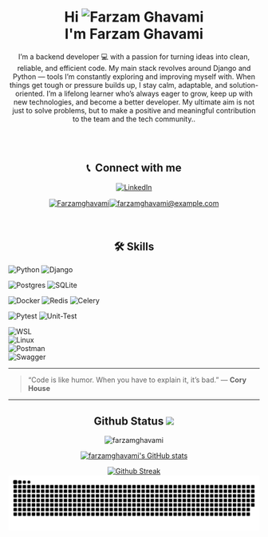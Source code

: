 <h1 align="center">Hi <img width="30px" src="https://raw.githubusercontent.com/iampavangandhi/iampavangandhi/master/gifs/Hi.gif"  alt="Farzam Ghavami"> <br> I'm Farzam Ghavami</h1>



<p align="center">I’m a backend developer 💻 with a passion for turning ideas into clean, reliable, and efficient code. My main stack revolves around Django and Python — tools I’m constantly exploring and improving myself with. When things get tough or pressure builds up, I stay calm, adaptable, and solution-oriented. I’m a lifelong learner who’s always eager to grow, keep up with new technologies, and become a better developer. My ultimate aim is not just to solve problems, but to make a positive and meaningful contribution to the team and the tech community..</p>


<br><br>
<h2 align="center">📞 &nbsp;Connect with me</h2>

<div align="center">
<p align="center"><a href="https://www.linkedin.com/in/farzamghavami"><img src="https://img.shields.io/badge/LinkedIn--_.svg?style=social&logo=linkedin" alt="LinkedIn"></a></p>
<a href="https://t.me/Farzamghavami" target="blank"><img align="center" src="https://upload.wikimedia.org/wikipedia/commons/8/82/Telegram_logo.svg" alt="Farzamghavami" height="30" width="40" /><a href="mailto:farzamghavami@example.com" target="blank"><img align="center" src="https://www.svgrepo.com/show/349378/gmail.svg" alt="farzamghavami@example.com" height="30" width="40" /></a>
</div>  
<br><br>

<h2 align="center">🛠 Skills</h2>

![Python](https://img.shields.io/badge/python-3670A0?style=for-the-badge&logo=python&logoColor=ffdd54)
![Django](https://img.shields.io/badge/Django-092E20?style=for-the-badge&logo=django&logoColor=white)

![Postgres](https://img.shields.io/badge/Postgres-4169E1?style=for-the-badge&logo=Postgres&logoColor=white)
![SQLite](https://img.shields.io/badge/SQLite-003B57?style=for-the-badge&logo=SQLite&logoColor=white)

![Docker](https://img.shields.io/badge/Docker-2496ED?style=for-the-badge&logo=docker&logoColor=white)
![Redis](https://img.shields.io/badge/Redis-d93327?style=for-the-badge&logo=Redis&logoColor=white)
![Celery](https://img.shields.io/badge/Celery-378A65?style=for-the-badge&logo=Celery)

![Pytest](https://img.shields.io/badge/Pytest-3776AB?style=for-the-badge&logo=python&logoColor=white)
![Unit-Test](https://img.shields.io/badge/Unit_Test-000000?style=for-the-badge) 


![WSL](https://img.shields.io/badge/WSL-0E0E0E?style=flat-square)   
![Linux](https://img.shields.io/badge/Linux-FCC624?style=flat-square&logo=Linux&logoColor=black)   
![Postman](https://img.shields.io/badge/Postman-FF6C37?style=flat-square&logo=Postman&logoColor=white)   
![Swagger](https://img.shields.io/badge/Swagger-85EA2D?style=flat-square&logo=Swagger&logoColor=black)    

---

> “Code is like humor. When you have to explain it, it’s bad.” — **Cory House**

---

<h2 align="center">Github Status <img src="https://media.giphy.com/media/iY8CRBdQXODJSCERIr/giphy.gif" width="30px"></h2>

<p align="center"><img src="https://komarev.com/ghpvc/?username=farzamghavami&label=Profile%20views&color=0e75b6&style=flat" alt="farzamghavami" /> </p>

<div align="center">
        <p align="center"><a href="https://github.com/farzamghavami"><img src="https://github-readme-stats.vercel.app/api?username=farzamghavami&show_icons=false&theme=synthwave" alt="farzamghavami's GitHub stats" /></a> </p>
 <a href="http://www.github.com/farzamghavami">
<img src="https://github-readme-streak-stats.herokuapp.com/?user=farzamghavami&theme=default" alt="Github Streak"/></a>
</div>

<picture>
  <source media="(prefers-color-scheme: dark)" srcset="https://raw.githubusercontent.com/platane/platane/output/github-contribution-grid-snake-dark.svg">
  <source media="(prefers-color-scheme: light)" srcset="https://raw.githubusercontent.com/platane/platane/output/github-contribution-grid-snake.svg">
  <img alt="github contribution grid snake animation" src="https://raw.githubusercontent.com/platane/platane/output/github-contribution-grid-snake.svg">
</picture>

